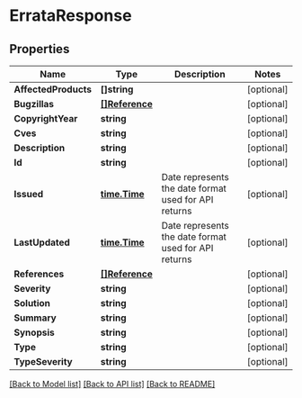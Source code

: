 # ErrataResponse

## Properties

Name | Type | Description | Notes
------------ | ------------- | ------------- | -------------
**AffectedProducts** | **[]string** |  | [optional] 
**Bugzillas** | [**[]Reference**](Reference.md) |  | [optional] 
**CopyrightYear** | **string** |  | [optional] 
**Cves** | **string** |  | [optional] 
**Description** | **string** |  | [optional] 
**Id** | **string** |  | [optional] 
**Issued** | [**time.Time**](time.Time.md) | Date represents the date format used for API returns | [optional] 
**LastUpdated** | [**time.Time**](time.Time.md) | Date represents the date format used for API returns | [optional] 
**References** | [**[]Reference**](Reference.md) |  | [optional] 
**Severity** | **string** |  | [optional] 
**Solution** | **string** |  | [optional] 
**Summary** | **string** |  | [optional] 
**Synopsis** | **string** |  | [optional] 
**Type** | **string** |  | [optional] 
**TypeSeverity** | **string** |  | [optional] 

[[Back to Model list]](../README.md#documentation-for-models) [[Back to API list]](../README.md#documentation-for-api-endpoints) [[Back to README]](../README.md)



